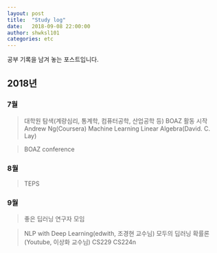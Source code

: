 ```yaml
---
layout: post
title:  "Study log"
date:   2018-09-08 22:00:00
author: shwksl101
categories: etc
---
```


공부 기록을 남겨 놓는 포스트입니다.

## 2018년

### 7월

> 대학원 탐색(계량심리, 통계학, 컴퓨터공학, 산업공학 등)
> BOAZ 활동 시작
> Andrew Ng(Coursera) Machine Learning
> Linear Algebra(David. C. Lay)

> BOAZ conference

### 8월

> TEPS

### 9월

> 좋은 딥러닝 연구자 모임

> NLP with Deep Learning(edwith, 조경현 교수님)
> 모두의 딥러닝
> 확률론(Youtube, 이상화 교수님)
> CS229
> CS224n
